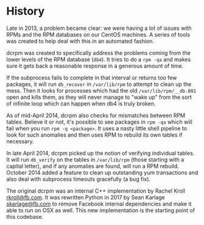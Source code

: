 # History
Late in 2013, a problem became clear: we were having a lot of issues with RPMs and the RPM databases on our CentOS machines. A series of tools was created to help deal with this in an automated fashion.

dcrpm was created to specifically address the problems coming from the lower levels of the RPM database (`db4`). It tries to do a `rpm -qa` and makes sure it gets back a reasonable response in a generous amount of time.

If the subprocess fails to complete in that interval or returns too few packages, it will run `db_recover` in `/var/lib/rpm` to attempt to clean up the mess. Then it looks for processes which had the old `/var/lib/rpm/__db.001` open and kills them, as they will never manage to "wake up" from the sort of infinite loop which can happen when db4 is truly broken.

As of mid-April 2014, dcrpm also checks for mismatches between RPM tables.  Believe it or not, it's possible to see packages in `rpm -qa` which will fail when you run `rpm -q <package>`.  It uses a nasty little shell pipeline to look for such anomalies and then uses RPM to rebuild its own tables if necessary.

In late April 2014, dcrpm picked up the notion of verifying individual tables.  It will run `db_verify` on the tables in `/var/lib/rpm` (those starting with a capital letter), and if any anomalies are found, will run a RPM rebuild.  October 2014 added a feature to clean up outstanding yum transactions and also deal with subprocess timeouts gracefully (a bug fix).

The original dcrpm was an internal C++ implementation by Rachel Kroll <rkroll@fb.com>. It was rewritten Python in 2017 by Sean Karlage <skarlage@fb.com> to remove Facebook internal dependencies and make it able to run on OSX as well. This new implementation is the starting point of this codebase.
